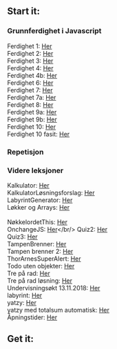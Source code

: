## Start it: ##

### Grunnferdighet i Javascript ###
Ferdighet 1: [Her](https://thorabc.github.io/Leksjoner/Ferdighet%201.html)<br/>
Ferdighet 2: [Her](https://thorabc.github.io/Leksjoner/Ferdighet%202.html)<br/>
Ferdighet 3: [Her](https://thorabc.github.io/Leksjoner/Ferdighet%203.html)<br/>
Ferdighet 4: [Her](https://thorabc.github.io/Leksjoner/Ferdighet%204.html)<br/>
Ferdighet 4b: [Her](https://thorabc.github.io/Leksjoner/Ferdighet%204b.html)<br/>
Ferdighet 6: [Her](https://thorabc.github.io/Leksjoner/Ferdighet%206.html)<br/>
Ferdighet 7: [Her](https://thorabc.github.io/Leksjoner/Ferdighet%207.html)<br/>
Ferdighet 7a: [Her](https://thorabc.github.io/Leksjoner/Ferdighet%207a.html)<br/>
Ferdighet 8: [Her](https://thorabc.github.io/Leksjoner/Ferdighet%208.html)<br/>
Ferdighet 9a: [Her](https://thorabc.github.io/Leksjoner/Ferdighet%209a.html)<br/>
Ferdighet 9b: [Her](https://thorabc.github.io/Leksjoner/Ferdighet%209b.html)<br/>
Ferdighet 10: [Her](https://thorabc.github.io/Leksjoner/Ferdighet%2010.html)<br/>
Ferdighet 10 fasit: [Her](https://thorabc.github.io/Leksjoner/Ferdighet%2010%20Fasit.html)

### Repetisjon ###

### Videre leksjoner ###
Kalkulator: [Her](https://thorabc.github.io/Leksjoner/Kalkulator.html)<br/>
KalkulatorLøsningsforslag: [Her](https://thorabc.github.io/Leksjoner/KalkulatorLøsningsforslag.html)<br/>
LabyrintGenerator: [Her](https://thorabc.github.io/Leksjoner/LabyrintGenerator.html)<br/>
Løkker og Arrays: [Her](https://thorabc.github.io/Leksjoner/Løkker%20og%20Arrays.html)<br/>  
NøkkelordetThis: [Her](https://thorabc.github.io/Leksjoner/NøkkelordetThis.html)<br/>
OnchangeJS: [Her](https://thorabc.github.io/Leksjoner/OnchangeJS.html)</br/>
Quiz2: [Her](https://thorabc.github.io/Leksjoner/Quiz2.html)<br/>
Quiz3: [Her](https://thorabc.github.io/Leksjoner/Quiz3.html)<br/>
TampenBrenner: [Her](https://thorabc.github.io/Leksjoner/TampenBrenner.html)<br/>
Tampen brenner 2: [Her](https://thorabc.github.io/Leksjoner/Tampen%20brenner%202.html)<br/>
ThorArnesSuperAlert: [Her](https://thorabc.github.io/Leksjoner/ThorArnesSuperAlert.html)<br/>
Todo uten objekter: [Her](https://thorabc.github.io/Leksjoner/Todo%20uten%20objekter.html)<br/>
Tre på rad: [Her](https://thorabc.github.io/Leksjoner/Tre%20på%20rad.html)<br/>
Tre på rad løsning: [Her](https://thorabc.github.io/Leksjoner/Tre%20på%20rad%20løsning.html)<br/>
Undervisningsøkt 13.11.2018: [Her](https://thorabc.github.io/Leksjoner/Undervisningsøkt%2013.11.2018.html)<br/>
labyrint: [Her](https://thorabc.github.io/Leksjoner/labyrint%20(1).html)<br/>
yatzy: [Her](https://thorabc.github.io/Leksjoner/yatzy%20(1).html)<br/>
yatzy med totalsum automatisk: [Her](https://thorabc.github.io/Leksjoner/yatzy%20med%20totalsum%20automatisk.html)<br/>
Åpningstider: [Her](https://thorabc.github.io/Leksjoner/Åpningstider.html)<br/>











## Get it: ##
